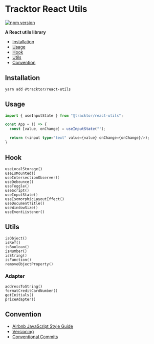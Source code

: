 #  Tracktor React Utils 

[![npm version](https://badge.fury.io/js/@tracktor%2Freact-utils.svg)](https://badge.fury.io/js/@tracktor%2Freact-utils)

**A React utils library**

- [Installation](#Installation)
- [Usage](#Usage)
- [Hook](#Hook)
- [Utils](#Utils)
- [Convention](#Convention)

## Installation

```console
yarn add @tracktor/react-utils
```

## Usage

```typescript jsx
import { useInputState } from "@tracktor/react-utils";

const App = () => {
  const [value, onChange] = useInputState("");

  return (<input type="text" value={value} onChange={onChange}/>);
}
```

## Hook
`useLocalStorage()`  
`useIsMounted()`  
`useIntersectionObserver()`  
`useDebounce()`  
`useToggle()`  
`useScript()`  
`useInputState()`  
`useIsomorphicLayoutEffect()`  
`useDocumentTitle()`  
`useWindowSize()`  
`useEventListener()`

## Utils
`isObject()`  
`isRef()`  
`isBoolean()`  
`isNumber()`  
`isString()`  
`isFunction()`  
`removeObjectProperty()`  


### Adapter
`addressToString()`  
`formatCreditCardNumber()`  
`getInitials()`  
`priceAdapter()`

## Convention

- [Airbnb JavaScript Style Guide](https://github.com/airbnb/javascript)
- [Versioning](https://semver.org)
- [Conventional Commits](https://www.conventionalcommits.org)
